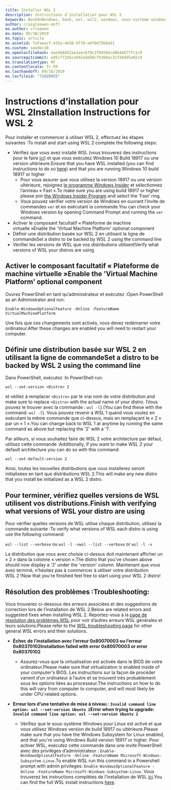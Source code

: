 ```yaml
---
title: Installer WSL 2
description: Instructions d’installation pour WSL 2
keywords: BashOnWindows, bash, wsl, wsl2, windows, sous-système windows pour linux, sous-système windows, ubuntu, debian, suse, windows 10, installation
author: craigloewen-msft
ms.author: crloewen
ms.date: 05/30/2019
ms.topic: article
ms.assetid: 7afaeacf-435a-4e58-bff0-a9f0d75b8a51
ms.custom: seodec18
ms.openlocfilehash: 4ae5b8452ae2aec679c2f0450dc48644b77fc1c9
ms.sourcegitcommit: ed5cf72d5ceb92edd50cf9260ac31fd4d95a02c8
ms.translationtype: MT
ms.contentlocale: fr-FR
ms.lasthandoff: 09/16/2019
ms.locfileid: "71020955"
---
```

# <a name="installation-instructions-for-wsl-2"></a><span data-ttu-id="4ed96-104">Instructions d’installation pour WSL 2</span><span class="sxs-lookup"><span data-stu-id="4ed96-104">Installation Instructions for WSL 2</span></span>

<span data-ttu-id="4ed96-105">Pour installer et commencer à utiliser WSL 2, effectuez les étapes suivantes :</span><span class="sxs-lookup"><span data-stu-id="4ed96-105">To install and start using WSL 2 complete the following steps:</span></span>

- <span data-ttu-id="4ed96-106">Vérifiez que vous avez installé WSL (vous trouverez des instructions pour le faire [ici](./install-win10.md)) et que vous exécutez Windows 10 Build 18917 ou une version ultérieure.</span><span class="sxs-lookup"><span data-stu-id="4ed96-106">Ensure that you have WSL installed (you can find instructions to do so [here](./install-win10.md)) and that you are running Windows 10 build 18917 or higher</span></span>
   - <span data-ttu-id="4ed96-107">Pour vous assurer que vous utilisez la version 18917 ou une version ultérieure, rejoignez [le programme Windows Insider](https://insider.windows.com/en-us/) et sélectionnez l’anneau « Fast ».</span><span class="sxs-lookup"><span data-stu-id="4ed96-107">To make sure you are using build 18917 or higher please join [the Windows Insider Program](https://insider.windows.com/en-us/) and select the 'Fast' ring.</span></span> 
   - <span data-ttu-id="4ed96-108">Vous pouvez vérifier votre version de Windows en ouvrant l’invite de commandes `ver` et en exécutant la commande.</span><span class="sxs-lookup"><span data-stu-id="4ed96-108">You can check your Windows version by opening Command Prompt and running the `ver` command.</span></span>
- <span data-ttu-id="4ed96-109">Activer le composant facultatif « Plateforme de machine virtuelle »</span><span class="sxs-lookup"><span data-stu-id="4ed96-109">Enable the 'Virtual Machine Platform' optional component</span></span>
- <span data-ttu-id="4ed96-110">Définir une distribution basée sur WSL 2 en utilisant la ligne de commande</span><span class="sxs-lookup"><span data-stu-id="4ed96-110">Set a distro to be backed by WSL 2 using the command line</span></span>
- <span data-ttu-id="4ed96-111">Vérifier les versions de WSL que vos distributions utilisent</span><span class="sxs-lookup"><span data-stu-id="4ed96-111">Verify what versions of WSL your distros are using</span></span>

## <a name="enable-the-virtual-machine-platform-optional-component"></a><span data-ttu-id="4ed96-112">Activer le composant facultatif « Plateforme de machine virtuelle »</span><span class="sxs-lookup"><span data-stu-id="4ed96-112">Enable the 'Virtual Machine Platform' optional component</span></span>

<span data-ttu-id="4ed96-113">Ouvrez PowerShell en tant qu’administrateur et exécutez :</span><span class="sxs-lookup"><span data-stu-id="4ed96-113">Open PowerShell as an Administrator and run:</span></span>

`Enable-WindowsOptionalFeature -Online -FeatureName VirtualMachinePlatform`

<span data-ttu-id="4ed96-114">Une fois que ces changements sont activés, vous devez redémarrer votre ordinateur.</span><span class="sxs-lookup"><span data-stu-id="4ed96-114">After these changes are enabled you will need to restart your computer.</span></span>

## <a name="set-a-distro-to-be-backed-by-wsl-2-using-the-command-line"></a><span data-ttu-id="4ed96-115">Définir une distribution basée sur WSL 2 en utilisant la ligne de commande</span><span class="sxs-lookup"><span data-stu-id="4ed96-115">Set a distro to be backed by WSL 2 using the command line</span></span>

<span data-ttu-id="4ed96-116">Dans PowerShell, exécutez :</span><span class="sxs-lookup"><span data-stu-id="4ed96-116">In PowerShell run:</span></span>

`wsl --set-version <Distro> 2`

<span data-ttu-id="4ed96-117">et veillez à remplacer `<Distro>` par le vrai nom de votre distribution.</span><span class="sxs-lookup"><span data-stu-id="4ed96-117">and make sure to replace `<Distro>` with the actual name of your distro.</span></span> <span data-ttu-id="4ed96-118">(Vous pouvez le trouver avec la commande : `wsl -l`).</span><span class="sxs-lookup"><span data-stu-id="4ed96-118">(You can find these with the command: `wsl -l`).</span></span> <span data-ttu-id="4ed96-119">Vous pouvez revenir à WSL 1 quand vous voulez en exécutant la même commande que ci-dessus, mais en remplaçant le « 2 » par un « 1 ».</span><span class="sxs-lookup"><span data-stu-id="4ed96-119">You can change back to WSL 1 at anytime by running the same command as above but replacing the '2' with a '1'.</span></span>

<span data-ttu-id="4ed96-120">Par ailleurs, si vous souhaitez faire de WSL 2 votre architecture par défaut, utilisez cette commande :</span><span class="sxs-lookup"><span data-stu-id="4ed96-120">Additionally, if you want to make WSL 2 your default architecture you can do so with this command:</span></span>

`wsl --set-default-version 2`

<span data-ttu-id="4ed96-121">Ainsi, toutes les nouvelles distributions que vous installerez seront initialisées en tant que distributions WSL 2.</span><span class="sxs-lookup"><span data-stu-id="4ed96-121">This will make any new distro that you install be initialized as a WSL 2 distro.</span></span>

## <a name="finish-with-verifying-what-versions-of-wsl-your-distro-are-using"></a><span data-ttu-id="4ed96-122">Pour terminer, vérifiez quelles versions de WSL utilisent vos distributions.</span><span class="sxs-lookup"><span data-stu-id="4ed96-122">Finish with verifying what versions of WSL your distro are using</span></span>

<span data-ttu-id="4ed96-123">Pour vérifier quelles versions de WSL utilise chaque distribution, utilisez la commande suivante :</span><span class="sxs-lookup"><span data-stu-id="4ed96-123">To verify what versions of WSL each distro is using use the following command:</span></span>

<span data-ttu-id="4ed96-124">`wsl --list --verbose` ou `wsl -l -v`</span><span class="sxs-lookup"><span data-stu-id="4ed96-124">`wsl --list --verbose` or `wsl -l -v`</span></span>

<span data-ttu-id="4ed96-125">La distribution que vous avez choisie ci-dessus doit maintenant afficher un « 2 » dans la colonne « version ».</span><span class="sxs-lookup"><span data-stu-id="4ed96-125">The distro that you've chosen above should now display a '2' under the 'version' column.</span></span> <span data-ttu-id="4ed96-126">Maintenant que vous avez terminé, n’hésitez pas à commencer à utiliser votre distribution WSL 2 !</span><span class="sxs-lookup"><span data-stu-id="4ed96-126">Now that you're finished feel free to start using your WSL 2 distro!</span></span> 

## <a name="troubleshooting"></a><span data-ttu-id="4ed96-127">Résolution des problèmes :</span><span class="sxs-lookup"><span data-stu-id="4ed96-127">Troubleshooting:</span></span> 

<span data-ttu-id="4ed96-128">Vous trouverez ci-dessous des erreurs associées et des suggestions de correction lors de l’installation de WSL 2.</span><span class="sxs-lookup"><span data-stu-id="4ed96-128">Below are related errors and suggested fixes when installing WSL 2.</span></span> <span data-ttu-id="4ed96-129">Reportez-vous à la [page de résolution des problèmes WSL](troubleshooting.md) pour voir d’autres erreurs WSL générales et leurs solutions.</span><span class="sxs-lookup"><span data-stu-id="4ed96-129">Please refer to the [WSL troubleshooting page](troubleshooting.md) for other general WSL errors and their solutions.</span></span>

* <span data-ttu-id="4ed96-130">**Échec de l’installation avec l’erreur 0x80070003 ou l’erreur 0x80370102**</span><span class="sxs-lookup"><span data-stu-id="4ed96-130">**Installation failed with error 0x80070003 or error 0x80370102**</span></span>
    * <span data-ttu-id="4ed96-131">Assurez-vous que la virtualisation est activée dans le BIOS de votre ordinateur.</span><span class="sxs-lookup"><span data-stu-id="4ed96-131">Please make sure that virtualization is enabled inside of your computer's BIOS.</span></span> <span data-ttu-id="4ed96-132">Les instructions sur la façon de procéder varient d’un ordinateur à l’autre et se trouvent très probablement sous les options liées au processeur.</span><span class="sxs-lookup"><span data-stu-id="4ed96-132">The instructions on how to do this will vary from computer to computer, and will most likely be under CPU related options.</span></span>
   
* <span data-ttu-id="4ed96-133">**Erreur lors d’une tentative de mise à niveau : `Invalid command line option: wsl --set-version Ubuntu 2`**</span><span class="sxs-lookup"><span data-stu-id="4ed96-133">**Error when trying to upgrade: `Invalid command line option: wsl --set-version Ubuntu 2`**</span></span>
    * <span data-ttu-id="4ed96-134">Vérifiez que le sous-système Windows pour Linux est activé et que vous utilisez Windows version de build 18917 ou ultérieure.</span><span class="sxs-lookup"><span data-stu-id="4ed96-134">Please make sure that you have the Windows Subsystem for Linux enabled, and that you're using Windows Build version 18917 or higher.</span></span> <span data-ttu-id="4ed96-135">Pour activer WSL, exécutez cette commande dans une invite PowerShell avec des privilèges d’administrateur : `Enable-WindowsOptionalFeature -Online -FeatureName Microsoft-Windows-Subsystem-Linux`.</span><span class="sxs-lookup"><span data-stu-id="4ed96-135">To enable WSL run this command in a Powershell prompt with admin privileges: `Enable-WindowsOptionalFeature -Online -FeatureName Microsoft-Windows-Subsystem-Linux`.</span></span> <span data-ttu-id="4ed96-136">Vous trouverez les instructions complètes de l’installation de WSL [ici](./install-win10.md).</span><span class="sxs-lookup"><span data-stu-id="4ed96-136">You can find the full WSL install instructions [here](./install-win10.md).</span></span>